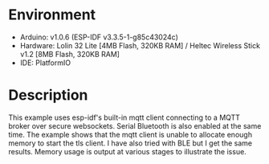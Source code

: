 # Environment
- Arduino: v1.0.6 (ESP-IDF v3.3.5-1-g85c43024c)
- Hardware: Lolin 32 Lite [4MB Flash, 320KB RAM] / Heltec Wireless Stick v1.2 [8MB Flash, 320KB RAM]
- IDE: PlatformIO

# Description

This example uses esp-idf's built-in mqtt client connecting to a MQTT broker over secure websockets. Serial Bluetooth is also enabled at the same time.
The example shows that the mqtt client is unable to allocate enough memory to start the tls client. I have also tried with BLE but I get the same results. Memory usage is output at various stages to illustrate the issue.